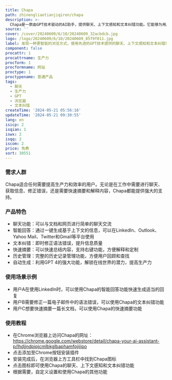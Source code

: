 ```yaml
---
title: Chapa
path: zhinengliaotianjiqiren/chapa
description: >-
  Chapa是一款由GPT技术驱动的AI助手，提供聊天、上下文感知和文本纠错功能。它能够为用户提供智能的浏览体验，提高生产力和效率。Chapa使用先进的GPT技术，具有快速、智能的特点，旨在为用户的数字任务带来革命性的改变。
source: ''
cover: /cover/20240609/6/10/20240609_32acbdcb.jpg
logo: /logo/20240609/6/10/20240609_85f9f011.jpg
label: 发现一种更智能的浏览方式，使用先进的GPT技术提供的聊天、上下文感知和文本纠错功能
component: false
procattr: 1
procattrname: 生产力
procform: 1
procformname: 网站
proctype: 1
proctypename: 普通产品
tags:
  - 聊天
  - 生产力
  - GPT
  - 浏览器
  - 文本纠错
createTime: '2024-05-21 05:56:16'
updateTime: '2024-05-21 09:30:55'
lang: en
isicp: 2
isqian: 1
iswx: 2
isqq: 2
iscom: 2
price: 免费
sort: 30551
---
```




### 需求人群
Chapa适合任何需要提高生产力和效率的用户。无论是在工作中需要进行聊天、获取信息、修正错误，还是需要快速摘要和解释内容，Chapa都能提供强大的支持。

### 产品特色
* 聊天功能：可以与文档和网页进行简单的聊天交流
* 智能回答：通过一键生成基于上下文的信息，可以在LinkedIn、Outlook、Yahoo Mail、Twitter和Gmail等平台使用
* 文本纠错：即时修正语法错误，提升信息质量
* 快速摘要：可以快速总结内容，支持右键功能，方便解释和定制
* 历史管理：完整的历史记录管理功能，方便用户回顾和查找
* 自动生成：利用GPT 4的强大功能，解锁在线世界的潜力，提高生产力

### 使用场景示例
* 用户A在使用LinkedIn时，可以使用Chapa的智能回答功能快速生成适当的回复
* 用户B需要修正一篇电子邮件中的语法错误，可以使用Chapa的文本纠错功能
* 用户C想要快速摘要一篇长文档，可以使用Chapa的快速摘要功能

### 使用教程
* 在Chrome浏览器上访问Chapa的网址：https://chrome.google.com/webstore/detail/chapa-your-ai-assistant-p/lhdjjndpipjcmlbkglbaphamfpjiiipo
* 点击添加至Chrome按钮安装插件
* 安装完成后，在浏览器上方工具栏中找到Chapa图标
* 点击图标即可使用Chapa的聊天、上下文感知和文本纠错功能
* 根据需要，自定义设置和使用Chapa的其他功能

  
